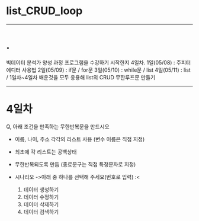 # list_CRUD_loop
---
# .
빅데이터 분석가 양성 과정 프로그램을 수강하기 시작한지 4일차.
1일(05/08) : 주피터 에디터 사용법
2일(05/09) : if문 / for문
3일(05/10) : while문 / list
4일(05/11) : list / 1일차~4일차 배운것을 모두 응용해 list의 CRUD 무한루프문 만들기

---

# 4일차
Q, 아래 조건을 만족하는 무한반복문을 만드시오
* 이름, 나이, 주소 각각의 리스트 사용 (변수 이름은 직접 지정)
* 최초에 각 리스트는 공백상태
* 무한반복되도록 만듬 (종료문구는 직접 특정문자로 지정)

* 시나리오
    ->아래 중 하나를 선택해 주세요(번호로 입력) :<
    1. 데이터 생성하기
    2. 데이터 수정하기
    3. 데이터 삭제하기
    4. 데이터 검색하기
